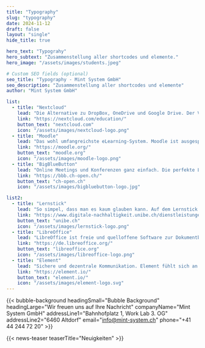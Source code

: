 ```yaml
---
title: "Typography"
slug: "typography"
date: 2024-11-12
draft: false
layout: "single"
hide_title: true

hero_text: "Typograhy"
hero_subtext: "Zusammenstellung aller shortcodes und elemente."
hero_image: "/assets/images/students.jpeg"

# Custom SEO fields (optional)
seo_title: "Typography - Mint System GmbH"
seo_description: "Zusammenstellung aller shortcodes und elemente"
author: "Mint System GmbH"

list:
  - title: "Nextcloud"
    lead: "Die Alternative zu DropBox, OneDrive und Google Drive. Der Vorteil liegt beim Datenschutz. Nextcloud basiert auf der Überzeugung, dass man als Verwender selber entscheidet wo die eigenen Daten liegen sollen."
    link: "https://nextcloud.com/education/"
    button_text: "nextcloud.com"
    icon: "/assets/images/nextcloud-logo.png"
  - title: "Moodle"
    lead: "Das wohl umfangreichste eLearning-System. Moodle ist ausgesprochen umfangreich und durchdacht. Der grosse Funktionsumfang führt zu einer Komplexität die eine gewisse Einarbeitung fordert."
    link: "https://moodle.org/"
    button_text: "moodle.org"
    icon: "/assets/images/moodle-logo.png"
  - title: "BigBlueButton"
    lead: "Online Meetings und Konferenzen ganz einfach. Die perfekte Lösung für den Lehrer, der seinen Schülern in einer Video-Konferenz Lerninhalte präsentieren will."
    link: "https://bbb.ch-open.ch/"
    button_text: "ch-open.ch"
    icon: "/assets/images/bigbluebutton-logo.jpg"

list2:
  - title: "Lernstick"
    lead: "So simpel, dass man es kaum glauben kann. Auf dem Lernstick ist alles drauf, was man auf dem normalen Lehrer- und Schüler Computer braucht. Sogar das Betriebssystem, Perfekt für 'Bring Your Own Device'."
    link: "https://www.digitale-nachhaltigkeit.unibe.ch/dienstleistungen/lernstick/index_ger.html"
    button_text: "unibe.ch"
    icon: "/assets/images/lernstick-logo.png"
  - title: "LibreOffice"
    lead: "LibreOffice ist freie und quelloffene Software zur Dokumentbearbeitung. Seine mächtigen Werkzeuge erfüllen alles, was man zur Erstellung von Textdokumenten, Tabellen, Präsentationen und Zeichnungen erwartet."
    link: "https://de.libreoffice.org/"
    button_text: "libreoffice.org"
    icon: "/assets/images/libreoffice-logo.png"
  - title: "Element"
    lead: "Sichere und dezentrale Kommunikation. Element fühlt sich an wie Whatsapp und Co. Wie bei E-Mail hat aber jede Organisation seinen eigenen Kommunikations-Server. Datenhoheit ist so grantiert."
    link: "https://element.io/"
    button_text: "element.io/"
    icon: "/assets/images/element-logo.svg"
---
```



{{< bubble-background 
  headingSmall="Bubble Background"
  headingLarge="Wir freuen uns auf Ihre Nachricht"
  companyName="Mint System GmbH"
  addressLine1="Bahnhofplatz 1, Work Lab 3. OG"
  addressLine2="6460 Altdorf"
  email="info@mint-system.ch"
  phone="+41 44 244 72 20" >}}

{{< news-teaser teaserTitle="Neuigkeiten" >}}
